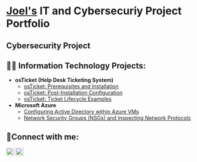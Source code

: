 <h1><a href="https://www.linkedin.com/in/joel-rosas-50b653170/">Joel's</a> IT and Cybersecuriy Project Portfolio</h1>

<h2>Cybersecurity Project</h2>

<h2>👨‍💻 Information Technology Projects:</h2>

- <b>osTicket (Help Desk Ticketing System)</b>
  - [osTicket: Prerequisites and Installation](https://github.com/JoeliRosas20/osticket-prereqs)
  - [osTicket: Post-Installation Configuration](https://github.com/JoeliRosas20/post-install-config)
  - [osTicket: Ticket Lifecycle Examples](https://github.com/JoeliRosas20/ticket-lifecycle)
- <b>Microsoft Azure</b>
  - [Configuring Active Directory within Azure VMs](https://github.com/JoeliRosas20/configure-ad)
  - [Network Security Groups (NSGs) and Inspecting Network Protocols](https://github.com/JoeliRosas20/azure-network-protocols)

<h2>🤳Connect with me:</h2>

[<img align="left" alt="Joel | LinkedIn" width="22px" src="https://cdn.jsdelivr.net/npm/simple-icons@v3/icons/linkedin.svg" />][linkedin]
[<img align="left" alt="Joel | Site" width="22px" src="https://cdn.jsdelivr.net/npm/simple-icons@3.13.0/icons/react.svg" />][Site]

[linkedin]: https://www.linkedin.com/in/joel-rosas-50b653170/
[Site]: https://www.joelirosas.com/

